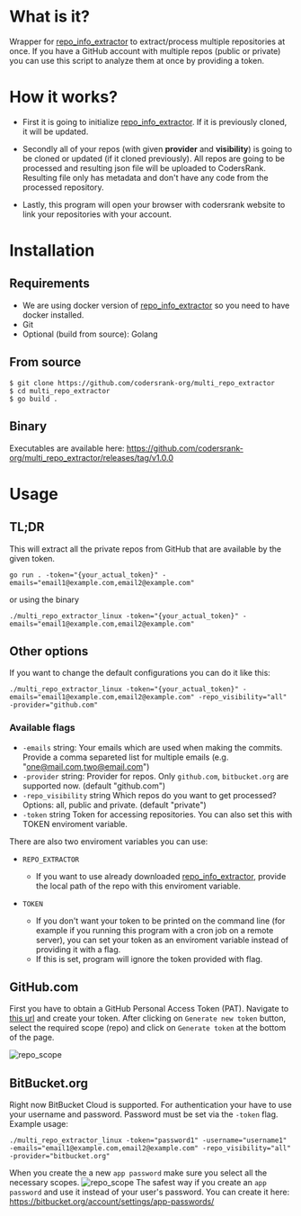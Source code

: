 # What is it?
Wrapper for [repo_info_extractor](https://github.com/codersrank-org/repo_info_extractor) to extract/process multiple repositories at once.
If you have a GitHub account with multiple repos (public or private) you can
use this script to analyze them at once by providing a token.      

# How it works?
- First it is going to initialize [repo_info_extractor](https://github.com/codersrank-org/repo_info_extractor). If it is previously cloned, it will be updated.

- Secondly all of your repos (with given **provider** and **visibility**) is going to be cloned or updated (if it cloned previously). All repos are going to be processed and resulting json file will be uploaded to CodersRank. Resulting file only has metadata and don't have any code from the processed repository.

- Lastly, this program will open your browser with codersrank website to link your repositories with your account.
# Installation
## Requirements
- We are using docker version of [repo_info_extractor](https://github.com/codersrank-org/repo_info_extractor) so you need to have docker installed.
- Git
- Optional (build from source): Golang
## From source
```
$ git clone https://github.com/codersrank-org/multi_repo_extractor
$ cd multi_repo_extractor
$ go build .
```
## Binary
Executables are available here: https://github.com/codersrank-org/multi_repo_extractor/releases/tag/v1.0.0

# Usage
## TL;DR
This will extract all the private repos from GitHub that are available by
the given token. 
```
go run . -token="{your_actual_token}" -emails="email1@example.com,email2@example.com"
```
or using the binary
```
./multi_repo_extractor_linux -token="{your_actual_token}" -emails="email1@example.com,email2@example.com"
```
## Other options
If you want to change the default configurations you can do it like this:
```
./multi_repo_extractor_linux -token="{your_actual_token}" -emails="email1@example.com,email2@example.com" -repo_visibility="all" -provider="github.com"
```
### Available flags 
-  `-emails` string:
        Your emails which are used when making the commits. Provide a comma separeted list for multiple emails (e.g. "one@mail.com,two@email.com")
-  `-provider` string:
        Provider for repos. Only `github.com`, `bitbucket.org` are supported now. (default "github.com")
-  `-repo_visibility` string
        Which repos do you want to get processed? Options: all, public and private. (default "private")
-  `-token` string
        Token for accessing repositories. You can also set this with TOKEN enviroment variable.


There are also two enviroment variables you can use:

- `REPO_EXTRACTOR`
    - If you want to use already downloaded [repo_info_extractor](https://github.com/codersrank-org/repo_info_extractor), provide the local path of the repo with this enviroment variable.

- `TOKEN`
    - If you don't want your token to be printed on the command line (for example if you running this program with a cron job on a remote server), you can set your token as an enviroment variable instead of providing it with a flag.
    - If this is set, program will ignore the token provided with flag.
## GitHub.com
First you have to obtain a GitHub Personal Access Token (PAT).
Navigate to [this url](https://github.com/settings/tokens) and create your token. After clicking on `Generate new token` button, select the required scope (repo) and click on `Generate token` at the bottom of the page.

![repo_scope](https://github.com/peti2001/multi_repo_extractor/blob/master/docs/github-scopes.png?raw=true)
## BitBucket.org
Right now BitBucket Cloud is supported. For authentication your have to use your username
and password. Password must be set via the `-token` flag. Example usage:
```
./multi_repo_extractor_linux -token="password1" -username="username1" -emails="email1@example.com,email2@example.com" -repo_visibility="all" -provider="bitbucket.org"
```
When you create the a new `app password` make sure you select all the necessary scopes.
![repo_scope](https://raw.githubusercontent.com/peti2001/multi_repo_extractor/master/docs/bitbucket-scope.png)
The safest way if you create an `app password` and use it instead of your user's password.
You can create it here: https://bitbucket.org/account/settings/app-passwords/
